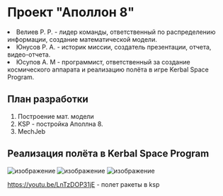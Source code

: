 <h1>Проект "Аполлон 8"</h1>

<p>
  <li>Велиев Р. Р. - лидер команды, ответственный по распределению информации, создание математической модели.
</li>
  <li>Юнусов Р. А. - историк миссии, создатель презентации, отчета, видео-отчета.
</li>
  <li>Юсупов А. М - программист, ответственный за создание космического аппарата и реализацию полёта в игре Kerbal Space Program.</li>
</p>

<h2>План разработки</h2>
<ol>
  <li>Построение мат. модели</li>
  <li>KSP - постройка Аполлна 8. </li>
  <li>MесhJeb</li>
</ol>

<h2>Реализация полёта в Kerbal Space Program</h2>

![изображение](https://github.com/Kiaxa228/apollon8_mission/assets/42683382/9b52ee9c-90cf-4023-8b6c-654ee2898ce4)
![изображение](https://github.com/Kiaxa228/apollon8_mission/assets/42683382/6f40b472-5e62-44f9-b97f-e10a88206fd2)
![изображение](https://github.com/Kiaxa228/apollon8_mission/assets/42683382/cce3c3c9-ca0f-49f6-9f44-6cb01183ccea)

https://youtu.be/LnTzDOP31jE - полет ракеты в ksp
